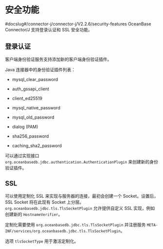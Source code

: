 安全功能 
=========================
#docslug#/connector-j/connector-j/V2.2.6/security-features
OceanBase Connector/J 支持登录认证和 SSL 安全功能。

登录认证 
----------------------

客户端身份验证服务支持添加新的客户端身份验证插件。

Java 连接器中的身份验证插件列表：

* mysql_clear_password

  

* auth_gssapi_client

  

* client_ed25519

  

* mysql_native_password

  

* mysql_old_password

  

* dialog (PAM)

  

* sha256_password

  

* caching_sha2_password

  




可以通过实现接口 `org.oceanbasedb.jdbc.authentication.AuthenticationPlugin` 来创建新的身份验证插件。

SSL 
---------------------

可以使用定制化 SSL 来实现与服务器的连接，最初会创建一个 Socket。设置后，SSL Socket 将在此现有 Socket 上分层。`org.oceanbasedb.jdbc.tls.TlsSocketPlugin` 允许提供自定义 SSL 实现，例如创建新的 `HostnameVerifier`。

定制化需要使用 `org.oceanbasedb.jdbc.tls.TlsSocketPlugin` 并注册服务 `META-INF/services/org.oceanbasedb.jdbc.tls.TlsSocketPlugin`。

选项 `tlsSocketType` 用于激活定制化。
